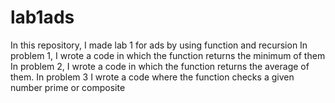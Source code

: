 # lab1ads
In this repository, I made lab 1 for ads by using function and recursion
In problem 1, I wrote a code in which the function returns the minimum of them
In problem 2, I wrote a code in which the function returns the average of them.
In problem 3 I wrote a code where the function checks a given number prime or composite
